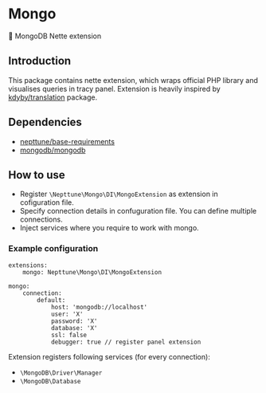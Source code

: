 # Mongo

:floppy_disk: MongoDB Nette extension 

## Introduction

This package contains nette extension, which wraps official PHP library and visualises queries in tracy panel. Extension is heavily inspired by [kdyby/translation](https://github.com/kdyby/translation) package.

## Dependencies

- [nepttune/base-requirements](https://github.com/nepttune/base-requirements)
- [mongodb/mongodb](https://github.com/mongodb/mongodb)

## How to use

- Register `\Nepttune\Mongo\DI\MongoExtension` as extension in cofiguration file.
- Specify connection details in confuguration file. You can define multiple connections.
- Inject services where you require to work with mongo.

### Example configuration

```
extensions:
    mongo: Nepttune\Mongo\DI\MongoExtension
    
mongo:
    connection:
        default:
            host: 'mongodb://localhost'
            user: 'X'
            password: 'X'
            database: 'X'
            ssl: false
            debugger: true // register panel extension
```

Extension registers following services (for every connection):

- `\MongoDB\Driver\Manager`
- `\MongoDB\Database`
